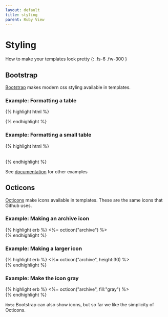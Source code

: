 ```yaml
---
layout: default
title: styling
parent: Ruby View
---
```

# Styling
How to make your templates look pretty
{: .fs-6 .fw-300 }

## Bootstrap
[Bootstrap](https://getbootstrap.com) makes modern css styling available in templates. 
### Example: Formatting a table
{% highlight html %}
  <table class="table">
{% endhighlight %}

### Example: Formatting a small table
{% highlight html %}
  <table class="table table-sm">
{% endhighlight %}

See [documentation](https://getbootstrap.com) for other examples

## Octicons
[Octicons](https://primer.style/foundations/icons) make icons available in templates. These are the same icons that Github uses.

### Example: Making an archive icon
{% highlight erb %}
  <%= octicon("archive") %>  
{% endhighlight %}

### Example: Making a larger icon
{% highlight erb %}
  <%= octicon("archive", height:30) %>  
{% endhighlight %}

### Example: Make the icon gray
{% highlight erb %}
  <%= octicon("archive", fill:"gray") %>  
{% endhighlight %}

`Note` Bootstrap can also show icons, but so far we like the simplicity of Octicons.